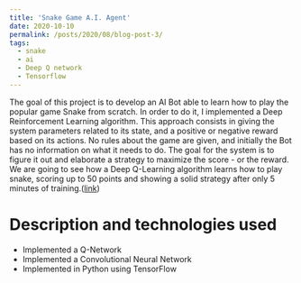 ```yaml
---
title: 'Snake Game A.I. Agent'
date: 2020-10-10
permalink: /posts/2020/08/blog-post-3/
tags:
  - snake
  - ai
  - Deep Q network
  - Tensorflow
---
```


The goal of this project is to develop an AI Bot able to learn how to play the popular game Snake from scratch. In order to do it, I implemented a Deep Reinforcement Learning algorithm. This approach consists in giving the system parameters related to its state, and a positive or negative reward based on its actions. No rules about the game are given, and initially the Bot has no information on what it needs to do. The goal for the system is to figure it out and elaborate a strategy to maximize the score - or the reward. We are going to see how a Deep Q-Learning algorithm learns how to play snake, scoring up to 50 points and showing a solid strategy after only 5 minutes of training.([link](https://github.com/vahidrn98/snake-ga))

Description and technologies used
======

* Implemented a Q-Network
* Implemented a Convolutional Neural Network
* Implemented in Python using TensorFlow
